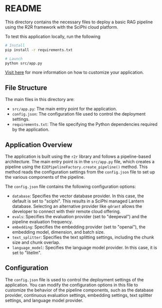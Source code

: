 # README 

This directory contains the necessary files to deploy a basic RAG pipeline using the R2R framework with the SciPhi cloud platform.

To test this application locally, run the following
```bash
# Install
pip install -r requirements.txt

# Launch
python src/app.py
```
[Visit here](https://r2r-docs.sciphi.ai/core-features/app) for more information on how to customize your application.

## File Structure

The main files in this directory are:

- `src/app.py`: The main entry point for the application.
- `config.json`: The configuration file used to control the deployment settings.
- `requirements.txt`: The file specifying the Python dependencies required by the application.

## Application Overview

The application is built using the `r2r` library and follows a pipeline-based architecture. The main entry point is in the `src/app.py` file, which creates a pipeline using the `E2EPipelineFactory.create_pipeline()` method. This method reads the configuration settings from the `config.json` file to set up the various components of the pipeline.

The `config.json` file contains the following configuration options:

- `database`: Specifies the vector database provider. In this case, the default is set to "sciphi". This results in a SciPhi managed Lantern database. Selecting an alternative provider like `qdrant` allows the developer to connect with their remote cloud offering.
- `evals`: Specifies the evaluation provider (set to "deepeval") and the pipeline evaluation frequency.
- `embedding`: Specifies the embedding provider (set to "openai"), the embedding model, dimension, and batch size.
- `text_splitter`: Specifies the text splitting settings, including the chunk size and chunk overlap.
- `language_model`: Specifies the language model provider. In this case, it is set to "litellm".

## Configuration

The `config.json` file is used to control the deployment settings of the application. You can modify the configuration options in this file to customize the behavior of the pipeline components, such as the database provider, continuous evaluation settings, embedding settings, text splitter settings, and language model provider.
